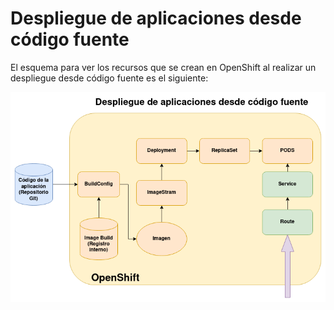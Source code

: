 # Despliegue de aplicaciones desde código fuente

El esquema para ver los recursos que se crean en OpenShift al realizar un despliegue desde código fuente es el siguiente:

![código](img/codigo.png)